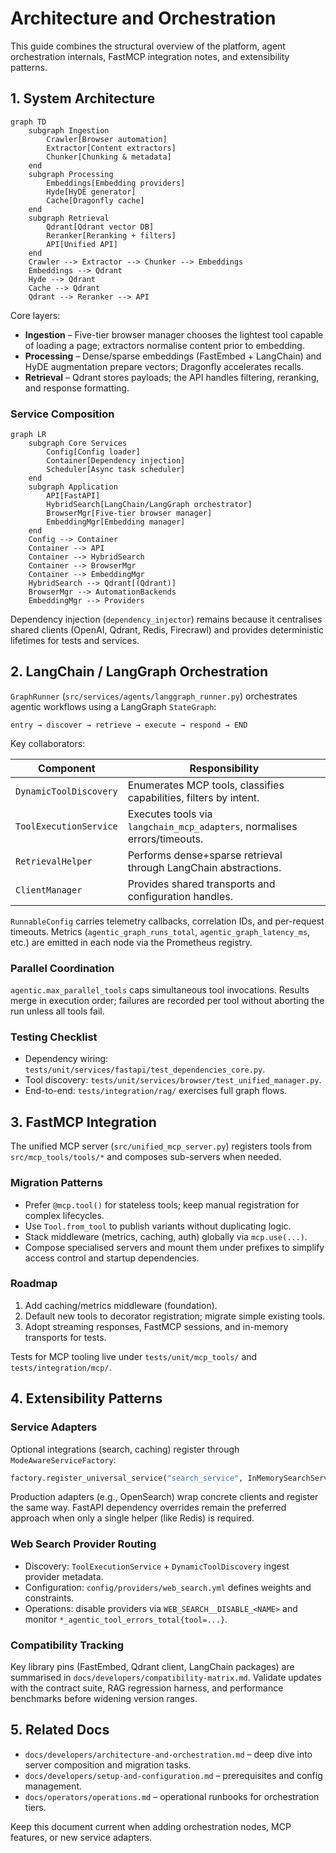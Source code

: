 # Architecture and Orchestration

This guide combines the structural overview of the platform, agent orchestration
internals, FastMCP integration notes, and extensibility patterns.

## 1. System Architecture

```mermaid
graph TD
    subgraph Ingestion
        Crawler[Browser automation]
        Extractor[Content extractors]
        Chunker[Chunking & metadata]
    end
    subgraph Processing
        Embeddings[Embedding providers]
        Hyde[HyDE generator]
        Cache[Dragonfly cache]
    end
    subgraph Retrieval
        Qdrant[Qdrant vector DB]
        Reranker[Reranking + filters]
        API[Unified API]
    end
    Crawler --> Extractor --> Chunker --> Embeddings
    Embeddings --> Qdrant
    Hyde --> Qdrant
    Cache --> Qdrant
    Qdrant --> Reranker --> API
```

Core layers:

- **Ingestion** – Five-tier browser manager chooses the lightest tool capable of
  loading a page; extractors normalise content prior to embedding.
- **Processing** – Dense/sparse embeddings (FastEmbed + LangChain) and HyDE
  augmentation prepare vectors; Dragonfly accelerates recalls.
- **Retrieval** – Qdrant stores payloads; the API handles filtering, reranking,
  and response formatting.

### Service Composition

```mermaid
graph LR
    subgraph Core Services
        Config[Config loader]
        Container[Dependency injection]
        Scheduler[Async task scheduler]
    end
    subgraph Application
        API[FastAPI]
        HybridSearch[LangChain/LangGraph orchestrator]
        BrowserMgr[Five-tier browser manager]
        EmbeddingMgr[Embedding manager]
    end
    Config --> Container
    Container --> API
    Container --> HybridSearch
    Container --> BrowserMgr
    Container --> EmbeddingMgr
    HybridSearch --> Qdrant[(Qdrant)]
    BrowserMgr --> AutomationBackends
    EmbeddingMgr --> Providers
```

Dependency injection (`dependency_injector`) remains because it centralises
shared clients (OpenAI, Qdrant, Redis, Firecrawl) and provides deterministic
lifetimes for tests and services.

## 2. LangChain / LangGraph Orchestration

`GraphRunner` (`src/services/agents/langgraph_runner.py`) orchestrates agentic
workflows using a LangGraph `StateGraph`:

```
entry → discover → retrieve → execute → respond → END
```

Key collaborators:

| Component | Responsibility |
| --- | --- |
| `DynamicToolDiscovery` | Enumerates MCP tools, classifies capabilities, filters by intent. |
| `ToolExecutionService` | Executes tools via `langchain_mcp_adapters`, normalises errors/timeouts. |
| `RetrievalHelper` | Performs dense+sparse retrieval through LangChain abstractions. |
| `ClientManager` | Provides shared transports and configuration handles. |

`RunnableConfig` carries telemetry callbacks, correlation IDs, and per-request
timeouts. Metrics (`agentic_graph_runs_total`, `agentic_graph_latency_ms`, etc.)
are emitted in each node via the Prometheus registry.

### Parallel Coordination

`agentic.max_parallel_tools` caps simultaneous tool invocations. Results merge
in execution order; failures are recorded per tool without aborting the run
unless all tools fail.

### Testing Checklist

- Dependency wiring: `tests/unit/services/fastapi/test_dependencies_core.py`.
- Tool discovery: `tests/unit/services/browser/test_unified_manager.py`.
- End-to-end: `tests/integration/rag/` exercises full graph flows.

## 3. FastMCP Integration

The unified MCP server (`src/unified_mcp_server.py`) registers tools from
`src/mcp_tools/tools/*` and composes sub-servers when needed.

### Migration Patterns

- Prefer `@mcp.tool()` for stateless tools; keep manual registration for complex
  lifecycles.
- Use `Tool.from_tool` to publish variants without duplicating logic.
- Stack middleware (metrics, caching, auth) globally via `mcp.use(...)`.
- Compose specialised servers and mount them under prefixes to simplify access
  control and startup dependencies.

### Roadmap

1. Add caching/metrics middleware (foundation).
2. Default new tools to decorator registration; migrate simple existing tools.
3. Adopt streaming responses, FastMCP sessions, and in-memory transports for
   tests.

Tests for MCP tooling live under `tests/unit/mcp_tools/` and
`tests/integration/mcp/`.

## 4. Extensibility Patterns

### Service Adapters

Optional integrations (search, caching) register through
`ModeAwareServiceFactory`:

```python
factory.register_universal_service("search_service", InMemorySearchService)
```

Production adapters (e.g., OpenSearch) wrap concrete clients and register the
same way. FastAPI dependency overrides remain the preferred approach when only a
single helper (like Redis) is required.

### Web Search Provider Routing

- Discovery: `ToolExecutionService` + `DynamicToolDiscovery` ingest provider
  metadata.
- Configuration: `config/providers/web_search.yml` defines weights and
  constraints.
- Operations: disable providers via `WEB_SEARCH__DISABLE_<NAME>` and monitor
  `*_agentic_tool_errors_total{tool=...}`.

### Compatibility Tracking

Key library pins (FastEmbed, Qdrant client, LangChain packages) are summarised in
`docs/developers/compatibility-matrix.md`. Validate updates with the contract
suite, RAG regression harness, and performance benchmarks before widening
version ranges.

## 5. Related Docs

- `docs/developers/architecture-and-orchestration.md` – deep dive into server composition and
  migration tasks.
- `docs/developers/setup-and-configuration.md` – prerequisites and config
  management.
- `docs/operators/operations.md` – operational runbooks for orchestration tiers.

Keep this document current when adding orchestration nodes, MCP features, or new
service adapters.
